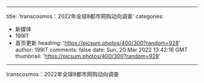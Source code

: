 
---
title: 'transcosmos：2022年全球8都市网购动向调查'
categories: 
 - 新媒体
 - 199IT
 - 首页更新
headimg: 'https://picsum.photos/400/300?random=928'
author: 199IT
comments: false
date: Sun, 20 Mar 2022 13:42:16 GMT
thumbnail: 'https://picsum.photos/400/300?random=928'
---

<div>   
transcosmos：2022年全球8都市网购动向调查  
</div>
            